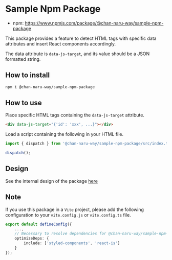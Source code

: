 # Sample Npm Package

- npm: https://www.npmjs.com/package/@chan-naru-way/sample-npm-package

This package provides a feature to detect HTML tags with specific data attributes and insert React components accordingly.

The data attribute is `data-js-target`, and its value should be a JSON formatted string.

## How to install

```bash
npm i @chan-naru-way/sample-npm-package
```

## How to use

Place specific HTML tags containing the `data-js-target` attribute.

```html
<div data-js-target="{'id': 'xxx', ...}"></div>
```

Load a script containing the following in your HTML file.

```typescript
import { dispatch } from '@chan-naru-way/sample-npm-package/src/index.tsx';

dispatch();
```

## Design

See the internal design of the package [here](./src/README.md)

## Note

If you use this package in a `Vite` project, please add the following configuration to your `vite.config.js` or `vite.config.ts` file.

```typescript
export default defineConfig({
	...,
	// Necessary to resolve dependencies for @chan-naru-way/sample-npm-package
	optimizeDeps: {
		include: ['styled-components', 'react-is']
	}
});
```
